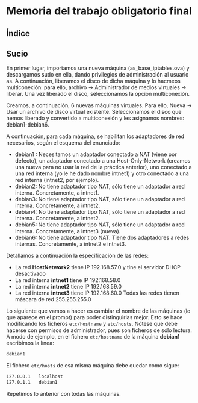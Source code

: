 # Memoria del trabajo obligatorio final

## Índice

## Sucio
En primer lugar, importamos una nueva máquina (as_base_iptables.ova) y descargamos sudo en ella, dando privilegios de administración al usuario as. A continuación, liberamos el disco de dicha máquina y lo hacmeos multiconexión: para ello, archivo -> Administrador de medios virtuales -> liberar. Una vez liberado el disco, seleccionamos la opción multiconexión.

Creamos, a continuación, 6 nuevas máquinas virtuales. Para ello, Nueva -> Usar un archivo de disco virtual existente. Seleccionamos el disco que hemos liberado y convertido a multiconexión y les asignamos nombres: debian1-debian6. 

A continuación, para cada máquina, se habilitan los adaptadores de red necesarios, según el esquema del enunciado: 
- debian1 : Necesitamos un adaptador conectado a NAT (viene por defecto), un adaptador conectado a una Host-Only-Network (creamos una nueva para no usar la red de la práctica anterior), uno conectado a una red interna (yo le he dado nombre intnet1) y otro conectado a una red interna (intnet2, por ejemplo).
- debian2: No tiene adaptador tipo NAT, sólo tiene un adaptador a red interna. Concretamente, a intnet1.
- debian3: No tiene adaptador tipo NAT, sólo tiene un adaptador a red interna. Concretamente, a intnet2.
- debian4: No tiene adaptador tipo NAT, sólo tiene un adaptador a red interna. Concretamente, a intnet2.
- debian5: No tiene adaptador tipo NAT, sólo tiene un adaptador a red interna. Concretamente, a intnet3 (nueva).
- debian6: No tiene adaptador tipo NAT. Tiene dos adaptadores a redes internas. Concretamente, a intnet2 e intnet3. 

Detallamos a continuación la especificación de las redes:
- La red **HostNetwork2** tiene IP 192.168.57.0 y tine el servidor DHCP desactivado
- La red interna **intnet1** tiene IP 192.168.58.0
- La red interna **intnet2** tiene IP 192.168.59.0
- La red interna **intnet3** tiene IP 192.168.60.0
Todas las redes tienen máscara de red 255.255.255.0

Lo siguiente que vamos a hacer es cambiar el nombre de las máquinas (lo que aparece en el prompt) para poder distinguirlas mejor. Esto se hace modificando los ficheros ```etc/hostname``` y ```etc/hosts```. Nótese que debe hacerse con permisos de administrador, pues son ficheros de sólo lectura. A modo de ejemplo, en el fichero `etc/hostname` de la máquina **debian1** escribimos la línea:

```bash 
debian1
```

El fichero `etc/hosts` de esa misma máquina debe quedar como sigue:

```bash
127.0.0.1   localhost
127.0.1.1   debian1
```

Repetimos lo anterior con todas las máquinas. 